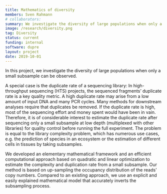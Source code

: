 ```yaml
---
title: Mathematics of diversity
members: Sven Rahmann
# collaborators:
summary: We investigate the diversity of large populations when only a small subsample can be observed. Our methods come from linear and convex optimization.
image: /research/diversity.png
tag: Diversity
status: current
funding: internal
software: dupre
layout: project
date: 2019-10-01
---
```


In this project, we investigate the diversity of large populations when only a small subsample can be observed.

A special case is the duplicate rate of a sequencing library:
In high-throughput sequencing (HTS) projects, the sequenced fragments’ duplicate rate is a key quality metric.
A high duplicate rate may arise from a low amount of input DNA and many PCR cycles.
Many methods for downstream analyses require that duplicates be removed.
If the duplicate rate is high, most of the sequencing effort and money spent would have been in vain.
Therefore, it is of considerable interest to estimate the duplicate rate after sequencing only a small subsample at low depth (multiplexed with other libraries) for quality control before running the full experiment.
The problem is equal to the library complexity problem, which has numerous use cases, e.g. the prediction of species in an ecosystem or the estimation of different cells in tissues by taking subsamples.

We developed an elementary mathematical framework and an efficient computational approach based on quadratic and linear optimization to estimate the complexity and duplication rate from a small subsample.
Our method is based on up-sampling the occupancy distribution of the reads’ copy numbers.
Compared to an existing approach, we use an explicit and easily explained mathematical model that accurately inverts the subsampling process.
